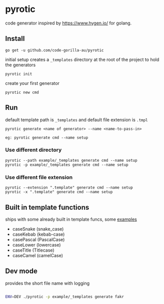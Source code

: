 # pyrotic
code generator inspired by https://www.hygen.io/ for golang.



## Install

```
go get -u github.com/code-gorilla-au/pyrotic

```

initial setup creates a `_templates` directory at the root of the project to hold the generators

```
pyrotic init
```

create your first generator

```
pyrotic new cmd
```

## Run

default template path is `_templates` and default file extension is `.tmpl`

```
pyrotic generate <name of generator> --name <name-to-pass-in>

eg: pyrotic generate cmd --name setup
```

### Use different directory

```
pyrotic --path example/_templates generate cmd --name setup
pyrotic -p example/_templates generate cmd --name setup
```

### Use different file extension

```
pyrotic --extension ".template" generate cmd --name setup
pyrotic -x ".template" generate cmd --name setup
```

## Built in template functions

ships with some already built in template funcs, some [examples](example/_templates/fakr/farkr_case.tmpl)

- caseSnake (snake_case)
- caseKebab (kebab-case)
- casePascal (PascalCase)
- caseLower (lowercase)
- caseTitle (Titlecase)
- caseCamel (camelCase)

## Dev mode
provides the short file name with logging

```bash

ENV=DEV ./pyrotic -p example/_templates generate fakr

```